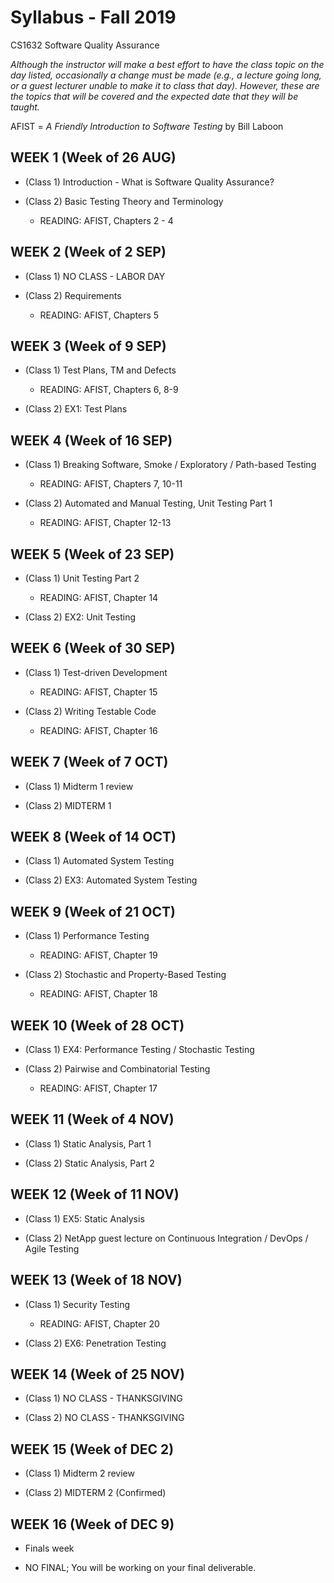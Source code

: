 # Syllabus - Fall 2019
CS1632 Software Quality Assurance

_Although the instructor will make a best effort to have the class topic on the day listed, occasionally a change must be made (e.g., a lecture going long, or a guest lecturer unable to make it to class that day).  However, these are the topics that will be covered and the expected date that they will be taught._

AFIST = _A Friendly Introduction to Software Testing_ by Bill Laboon

## WEEK 1 (Week of 26 AUG)
* (Class 1) Introduction - What is Software Quality Assurance?

* (Class 2)  Basic Testing Theory and Terminology
  * READING: AFIST, Chapters 2 - 4

## WEEK 2 (Week of 2 SEP)

* (Class 1) NO CLASS - LABOR DAY

* (Class 2) Requirements
  * READING: AFIST, Chapters 5

## WEEK 3 (Week of 9 SEP)

* (Class 1) Test Plans, TM and Defects
  * READING: AFIST, Chapters 6, 8-9
  
* (Class 2) EX1: Test Plans

## WEEK 4 (Week of 16 SEP)

* (Class 1) Breaking Software, Smoke / Exploratory / Path-based Testing
  * READING: AFIST, Chapters 7, 10-11
  
* (Class 2) Automated and Manual Testing, Unit Testing Part 1
  * READING: AFIST, Chapter 12-13


## WEEK 5 (Week of 23 SEP)

* (Class 1) Unit Testing Part 2
  * READING: AFIST, Chapter 14
 
* (Class 2) EX2: Unit Testing

## WEEK 6 (Week of 30 SEP)

* (Class 1) Test-driven Development
  * READING: AFIST, Chapter 15

* (Class 2) Writing Testable Code
  * READING: AFIST, Chapter 16

## WEEK 7 (Week of 7 OCT)

* (Class 1) Midterm 1 review

* (Class 2) MIDTERM 1

## WEEK 8 (Week of 14 OCT)

* (Class 1) Automated System Testing

* (Class 2) EX3: Automated System Testing

## WEEK 9 (Week of 21 OCT)

* (Class 1) Performance Testing
  * READING: AFIST, Chapter 19
  
* (Class 2) Stochastic and Property-Based Testing
  * READING: AFIST, Chapter 18 

## WEEK 10 (Week of 28 OCT)

* (Class 1) EX4: Performance Testing / Stochastic Testing

* (Class 2) Pairwise and Combinatorial Testing
  * READING: AFIST, Chapter 17

## WEEK 11 (Week of 4 NOV)

* (Class 1) Static Analysis, Part 1

* (Class 2) Static Analysis, Part 2

## WEEK 12 (Week of 11 NOV)

* (Class 1) EX5: Static Analysis

* (Class 2) NetApp guest lecture on Continuous Integration / DevOps / Agile Testing

## WEEK 13 (Week of 18 NOV)

* (Class 1) Security Testing
  * READING: AFIST, Chapter 20

* (Class 2) EX6: Penetration Testing

## WEEK 14 (Week of 25 NOV)

* (Class 1) NO CLASS - THANKSGIVING

* (Class 2) NO CLASS - THANKSGIVING

## WEEK 15 (Week of DEC 2)

* (Class 1) Midterm 2 review

* (Class 2) MIDTERM 2 (Confirmed)

## WEEK 16 (Week of DEC 9)

* Finals week

* NO FINAL; You will be working on your final deliverable.
